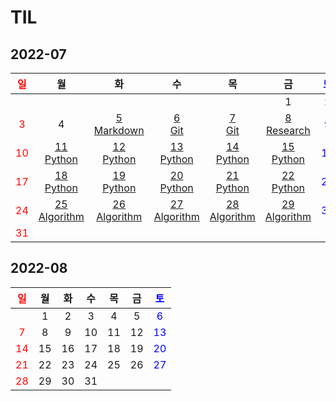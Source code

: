 # TIL

## 2022-07
| <span style="color: red">일</span> |                       월                       |                       화                        |                       수                       |                       목                       |                       금                       | <span style="color: blue">토</span> |
| :--------------------------------: | :--------------------------------------------: | :---------------------------------------------: | :--------------------------------------------: | :--------------------------------------------: | :--------------------------------------------: | :---------------------------------: |
|                                    |                                                |                                                 |                                                |                                                |                       1                        | <span style="color: blue">2</span>  |
| <span style="color: red">3</span>  |                       4                        | [5<br/>Markdown](./Markdown/마크다운%20문법.md) |           [6<br/>Git](./Git/Git.md)            |           [7<br/>Git](./Git/Git2.md)           |    [8<br/>Research](./Research/research.md)    | <span style="color: blue">9</span>  |
| <span style="color: red">10</span> |    [11<br/>Python](./Python/md/Python01.md)    |    [12<br/>Python](./Python/md/Python02.md)     |    [13<br/>Python](./Python/md/Python03.md)    |    [14<br/>Python](./Python/md/Python04.md)    |    [15<br/>Python](./Python/md/Python05.md)    | <span style="color: blue">16</span> |
| <span style="color: red">17</span> |    [18<br/>Python](./Python/md/Python06.md)    |    [19<br/>Python](./Python/md/Python07.md)     |    [20<br/>Python](./Python/md/Python08.md)    |    [21<br/>Python](./Python/md/Python09.md)    |    [22<br/>Python](./Python/md/Python10.md)    | <span style="color: blue">23</span> |
| <span style="color: red">24</span> | [25<br/>Algorithm](./Algorithm/Algorithm01.md) | [26<br/>Algorithm](./Algorithm/Algorithm02.md)  | [27<br/>Algorithm](./Algorithm/Algorithm03.md) | [28<br/>Algorithm](./Algorithm/Algorithm04.md) | [29<br/>Algorithm](./Algorithm/Algorithm05.md) | <span style="color: blue">30</span> |
| <span style="color: red">31</span> |                                                |                                                 |                                                |                                                |                                                |                                     |

## 2022-08

| <span style="color: red">일</span> |  월  |  화  |  수  |  목  |  금  | <span style="color: blue">토</span> |
| :--------------------------------: | :--: | :--: | :--: | :--: | :--: | :---------------------------------: |
|                                    |  1   |  2   |  3   |  4   |  5   | <span style="color: blue">6</span>  |
| <span style="color: red">7</span>  |  8   |  9   |  10  |  11  |  12  | <span style="color: blue">13</span> |
| <span style="color: red">14</span> |  15  |  16  |  17  |  18  |  19  | <span style="color: blue">20</span> |
| <span style="color: red">21</span> |  22  |  23  |  24  |  25  |  26  | <span style="color: blue">27</span> |
| <span style="color: red">28</span> |  29  |  30  |  31  |      |      |                                     |
